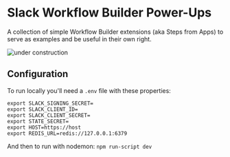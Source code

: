 # Slack Workflow Builder Power-Ups
A collection of simple Workflow Builder extensions (aka Steps from Apps) to serve as examples and be useful in their own right. 

![under construction](https://external-content.duckduckgo.com/iu/?u=https%3A%2F%2Fmondrian.mashable.com%2Fuploads%25252Fcard%25252Fimage%25252F168421%25252Ftumblr_ks4m18IymX1qz4u07o1_250.gif%25252Ffull-fit-in__950x534.gif%3Fsignature%3DQmYdcxMZN9xRJEWdrQIXh3KiiUQ%3D%26source%3Dhttps%253A%252F%252Fblueprint-api-production.s3.amazonaws.com&f=1&nofb=1)


## Configuration
To run locally you'll need a `.env` file with these properties:

```
export SLACK_SIGNING_SECRET=
export SLACK_CLIENT_ID=
export SLACK_CLIENT_SECRET=
export STATE_SECRET=
export HOST=https://host
export REDIS_URL=redis://127.0.0.1:6379
```

And then to run with nodemon: `npm run-script dev`